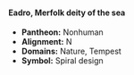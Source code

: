 #### Eadro, Merfolk deity of the sea
- **Pantheon:** Nonhuman
- **Alignment:** N
- **Domains:** Nature, Tempest
- **Symbol:** Spiral design